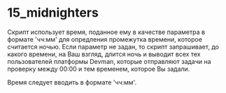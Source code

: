 # 15_midnighters

Скрипт использует время, поданное ему в качестве параметра в формате 'чч:мм'
для опредления промежутка времени, которое считается ночью. Если параметр 
не задан, то скрипт запрашивает, до какого времени, на Ваш взгляд, длится ночь и
выводит всех тех пользователей платформы Devman, которые отправляют задачи
на проверку между 00:00 и тем временем, которое Вы задали.

Время следует вводить в формате 'чч:мм'.
